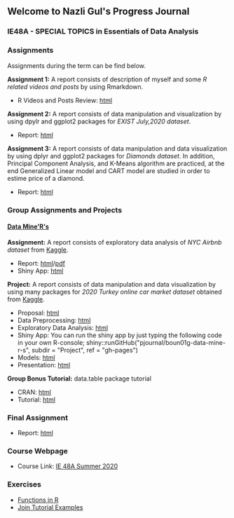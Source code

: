 ## Welcome to Nazli Gul's Progress Journal
### IE48A - SPECIAL TOPICS in Essentials of Data Analysis


### Assignments
Assignments during the term can be find below.<br>

**Assignment 1:**  A report consists of description of myself and some *R related videos and posts* by using Rmarkdown. 

- R Videos and Posts Review: [html](https://pjournal.github.io/boun01-NazliGul/Assignment-1-RmarkdownFile_.html)<br>

**Assignment 2:** A report consists of data manipulation and visualization by using dpylr and ggplot2 packages for *EXIST July,2020 dataset*.

- Report: [html](https://pjournal.github.io/boun01-NazliGul/Assignment-2-July-Report.html)

**Assignment 3:** A report consists of data manipulation and data visualization by using dplyr and ggplot2 packages for *Diamonds dataset*. In addition, Principal Component Analysis, and K-Means algorithm are practiced, at the end Generalized Linear model and CART model are studied in order to estime price of a diamond.

- Report: [html](https://pjournal.github.io/boun01-NazliGul/Assignment-Diamonds2.html)<br>

### **Group Assignments and Projects**
#### [Data Mine'R's](https://pjournal.github.io/boun01g-data-mine-r-s/)

**Assignment:** A report consists of exploratory data analysis of *NYC Airbnb dataset* from [Kaggle](https://www.kaggle.com/dgomonov/new-york-city-airbnb-open-data).

- Report: [html](https://pjournal.github.io/boun01g-data-mine-r-s/Assignment/Airbnb.html)/[pdf](https://pjournal.github.io/boun01g-data-mine-r-s/Assignment/Airbnb.pdf)
- Shiny App: [html](https://pjournal.github.io/boun01g-data-mine-r-s/Assignment/Airbnb_Shiny.html)

**Project:** A report consists of data manipulation and data visualization by using many packages for *2020 Turkey online car market dataset* obtained from [Kaggle](https://www.kaggle.com/alpertemel/turkey-car-market-2020).

- Proposal: [html](https://pjournal.github.io/boun01g-data-mine-r-s/Project/Proposal.html)
- Data Preprocessing: [html](https://pjournal.github.io/boun01g-data-mine-r-s/Project/Preprocessing.html)
- Exploratory Data Analysis: [html](https://pjournal.github.io/boun01g-data-mine-r-s/Project/ExploratoryDataAnalysis.html)
- Shiny App: You can run the shiny app by just typing the following code in your own R-console; shiny::runGitHub("pjournal/boun01g-data-mine-r-s", subdir = "Project", ref = "gh-pages")
- Models: [html](https://pjournal.github.io/boun01g-data-mine-r-s/Project/Model.html)
- Presentation: [html](https://pjournal.github.io/boun01g-data-mine-r-s/Project/Presentation.html#1)

**Group Bonus Tutorial:** data.table package tutorial

- CRAN: [html](https://cran.r-project.org/web/packages/data.table/index.html)
- Tutorial: [html](https://pjournal.github.io/boun01g-data-mine-r-s/data.table/datatable.html)

### Final Assignment

- Report: [html](https://pjournal.github.io/boun01-NazliGul/Finalcik.html)

### Course Webpage

- Course Link: [IE 48A Summer 2020](https://boun-ie48a.github.io/)

### Exercises

- [Functions in R](https://pjournal.github.io/boun01-NazliGul/Exercise-1.html)<br>
- [Join Tutorial Examples](https://pjournal.github.io/boun01-NazliGul/Exercise-3.html)


